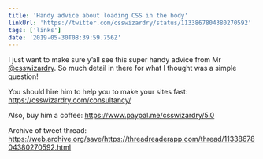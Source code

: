 ```yaml
---
title: 'Handy advice about loading CSS in the body'
linkUrl: 'https://twitter.com/csswizardry/status/1133867804380270592'
tags: ['links'] 
date: '2019-05-30T08:39:59.756Z'
---
```

I just want to make sure y’all see this super handy advice from Mr [@csswizardry](//twitter.com/csswizardry). So much detail in there for what I thought was a simple question!

You should hire him to help you to make your sites fast: <https://csswizardry.com/consultancy/>

Also, buy him a coffee: <https://www.paypal.me/csswizardry/5.0>

Archive of tweet thread: <https://web.archive.org/save/https://threadreaderapp.com/thread/1133867804380270592.html>